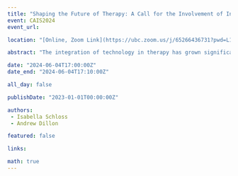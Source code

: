 ```yaml
---
title: "Shaping the Future of Therapy: A Call for the Involvement of Information Scholars in Designing Digital Tools for Mental Health"
event: CAIS2024
event_url: 

location: "[Online, Zoom Link](https://ubc.zoom.us/j/65266436731?pwd=L1dJRGwrYjNueldyUkFwZXZvc2dpUT09)"

abstract: "The integration of technology in therapy has grown significantly, driven by factors such as accessibility, affordability, and heightened user engagement. This paper explores technology's transformative impact on psychotherapy, focusing on cognitive-behavioral therapy (CBT) as a pioneer in adopting technology-based interventions. Examining sensor-based wearables, computer/web-based platforms, mobile applications, and immersive media, the paper underscores their potential to revolutionize mental health care. Emphasizing the unique contribution of Information Scholars, the paper advocates for their involvement to provide a socio-technical, user-centered perspective in designing the digital tools evolving and emerging in the therapy technology landscape."

date: "2024-06-04T17:00:00Z"
date_end: "2024-06-04T17:10:00Z"

all_day: false

publishDate: "2023-01-01T00:00:00Z"

authors:
 - Isabella Schloss
 - Andrew Dillon

featured: false

links:

math: true
---
```



